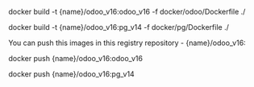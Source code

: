 docker build -t {name}/odoo_v16:odoo_v16 -f docker/odoo/Dockerfile ./

docker build -t {name}/odoo_v16:pg_v14 -f docker/pg/Dockerfile  ./

You can push this images in this registry repository - {name}/odoo_v16:

docker push {name}/odoo_v16:odoo_v16

docker push {name}/odoo_v16:pg_v14
